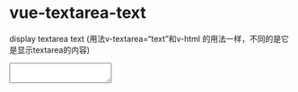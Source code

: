 # vue-textarea-text
display textarea text (用法v-textarea=“text”和v-html 的用法一样，不同的是它是显示textarea的内容)

<textarea v-model="msg" ></textarea>
<div v-textarea="msg">
</div>
